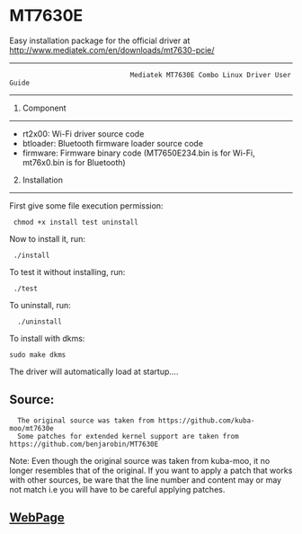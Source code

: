 MT7630E
=======
Easy installation package for the official driver at http://www.mediatek.com/en/downloads/mt7630-pcie/


***************************************************************************************************************************
                                  Mediatek MT7630E Combo Linux Driver User Guide
***************************************************************************************************************************

1. Component
------------

* rt2x00: Wi-Fi driver source code
* btloader: Bluetooth firmware loader source code
* firmware: Firmware binary code (MT7650E234.bin is for Wi-Fi, mt76x0.bin is for Bluetooth)


2. Installation
----------------

First give some file execution permission:

     chmod +x install test uninstall
     
Now to install it, run:

     ./install
     
To test it without installing, run:

     ./test
     
To uninstall, run:

      ./uninstall

To install with dkms:

    sudo make dkms
 
The driver will automatically load at startup.... 

Source:
-------

      The original source was taken from https://github.com/kuba-moo/mt7630e
      Some patches for extended kernel support are taken from https://github.com/benjarobin/MT7630E
      
Note: Even though the original source was taken from kuba-moo, it no longer resembles that of the original. If you want to apply a patch that works with other sources, be ware that the line number and content may or may not match i.e you will have to be careful applying patches.

<h2><a href="http://neurobin.github.io/MT7630E/">WebPage</a></h2>
